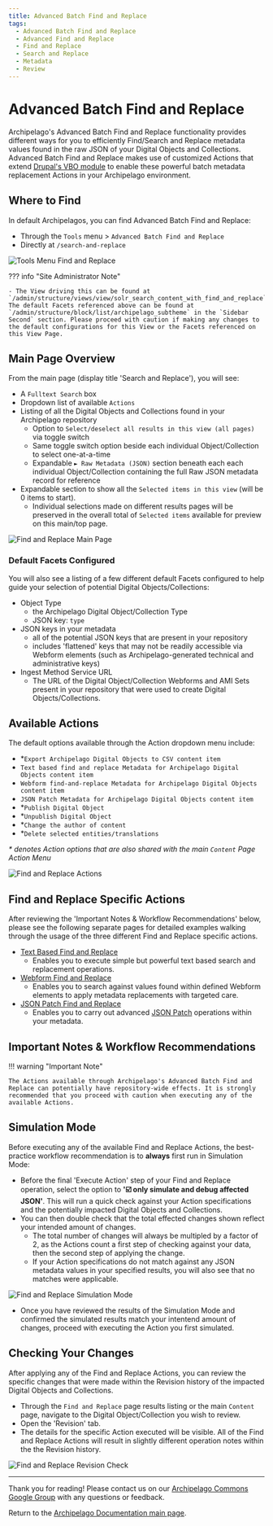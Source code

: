 ```yaml
---
title: Advanced Batch Find and Replace
tags:
  - Advanced Batch Find and Replace
  - Advanced Find and Replace
  - Find and Replace
  - Search and Replace
  - Metadata
  - Review
---
```


# Advanced Batch Find and Replace

Archipelago's Advanced Batch Find and Replace functionality provides different ways for you to efficiently Find/Search and Replace metadata values found in the raw JSON of your Digital Objects and Collections. Advanced Batch Find and Replace makes use of customized Actions that extend [Drupal's VBO module](https://www.drupal.org/project/views_bulk_operations) to enable these powerful batch metadata replacement Actions in your Archipelago environment. 

## Where to Find

In default Archipelagos, you can find Advanced Batch Find and Replace:

- Through the `Tools` menu > `Advanced Batch Find and Replace` 
- Directly at `/search-and-replace` 

![Tools Menu Find and Replace](images/tools_menu_find_and_replace.jpg)

??? info "Site Administrator Note"

    - The View driving this can be found at `/admin/structure/views/view/solr_search_content_with_find_and_replace`. The default Facets referenced above can be found at `/admin/structure/block/list/archipelago_subtheme` in the `Sidebar Second` section. Please proceed with caution if making any changes to the default configurations for this View or the Facets referenced on this View Page.     

## Main Page Overview

From the main page (display title 'Search and Replace'), you will see:

- A `Fulltext Search` box
- Dropdown list of available `Actions`
- Listing of all the Digital Objects and Collections found in your Archipelago repository
    - Option to `Select/deselect all results in this view (all pages)` via toggle switch
    - Same toggle switch option beside each individual Object/Collection to select one-at-a-time
    - Expandable `► Raw Metadata (JSON)` section beneath each each individual Object/Collection containing the full Raw JSON metadata record for reference
- Expandable section to show all the `Selected items in this view` (will be 0 items to start).
    - Individual selections made on different results pages will be preserved in the overall total of `Selected items` available for preview on this main/top page.
        
![Find and Replace Main Page](images/find_and_replace_main_page.jpg)

### Default Facets Configured

You will also see a listing of a few different default Facets configured to help guide your selection of potential Digital Objects/Collections:

- Object Type
    - the Archipelago Digital Object/Collection Type
    - JSON key: `type`
- JSON keys in your metadata
    - all of the potential JSON keys that are present in your repository
    - includes 'flattened' keys that may not be readily accessible via Webform elements (such as Archipelago-generated technical and administrative keys)
- Ingest Method Service URL
    - The URL of the Digital Object/Collection Webforms and AMI Sets present in your repository that were used to create Digital Objects/Collections.

## Available Actions

The default options available through the Action dropdown menu include:

- *`Export Archipelago Digital Objects to CSV content item`
- `Text based find and replace Metadata for Archipelago Digital Objects content item`
- `Webform find-and-replace Metadata for Archipelago Digital Objects content item`
- `JSON Patch Metadata for Archipelago Digital Objects content item`
- *`Publish Digital Object`
- *`Unpublish Digital Object`
- *`Change the author of content`
- *`Delete selected entities/translations`

_* denotes Action options that are also shared with the main `Content` Page Action Menu_

![Find and Replace Actions](images/find_and_replace_actions.jpg)

## Find and Replace Specific Actions

After reviewing the 'Important Notes & Workflow Recommendations' below, please see the following separate pages for detailed examples walking through the usage of the three different Find and Replace specific actions. 

- [Text Based Find and Replace](find_and_replace_action_text.md)
    - Enables you to execute simple but powerful text based search and replacement operations.
- [Webform Find and Replace](find_and_replace_action_webform.md)
    - Enables you to search against values found within defined Webform elements to apply metadata replacements with targeted care.
- [JSON Patch Find and Replace](find_and_replace_action_json_patch.md)
    - Enables you to carry out advanced [JSON Patch](https://jsonpatch.com) operations within your metadata.

## Important Notes & Workflow Recommendations

!!! warning "Important Note"

    The Actions available through Archipelago's Advanced Batch Find and Replace can potentially have repository-wide effects. It is strongly recommended that you proceed with caution when executing any of the available Actions. 

## Simulation Mode 

Before executing any of the available Find and Replace Actions, the best-practice workflow recommendation is to **always** first run in Simulation Mode:

- Before the final 'Execute Action' step of your Find and Replace operation, select the option to **'☑️ only simulate and debug affected JSON'**. This will run a quick check against your Action specifications and the potentially impacted Digital Objects and Collections.
- You can then double check that the total effected changes shown reflect your intended amount of changes. 
    - The total number of changes will always be multipled by a factor of 2, as the Actions count a first step of checking against your data, then the second step of applying the change.
    - If your Action specifications do not match against any JSON metadata values in your specified results, you will also see that no matches were applicable.

![Find and Replace Simulation Mode](images/find_and_replace_simulation_mode.jpg)

- Once you have reviewed the results of the Simulation Mode and confirmed the simulated results match your intentend amount of changes, proceed with executing the Action you first simulated.

## Checking Your Changes

After applying any of the Find and Replace Actions, you can review the specific changes that were made within the Revision history of the impacted Digital Objects and Collections.

- Through the `Find and Replace` page results listing or the main `Content` page, navigate to the Digital Object/Collection you wish to review.
- Open the 'Revision' tab.
- The details for the specific Action executed will be visible. All of the Find and Replace Actions will result in slightly different operation notes within the the Revision history.

![Find and Replace Revision Check](images/find_and_replace_revision_check.jpg)

___

Thank you for reading! Please contact us on our [Archipelago Commons Google Group](https://groups.google.com/forum/#!forum/archipelago-commons) with any questions or feedback.

Return to the [Archipelago Documentation main page](index.md).





